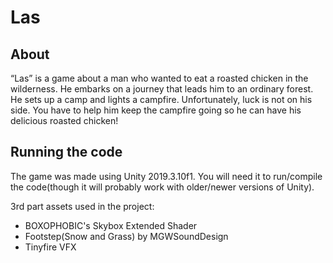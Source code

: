 # Las

## About

“Las” is a game about a man who wanted to eat a roasted chicken in the wilderness. He embarks on a journey that leads him to an ordinary forest. He sets up a camp and lights a campfire. Unfortunately, luck is not on his side. You have to help him keep the campfire going so he can have his delicious roasted chicken!

## Running the code

The game was made using Unity 2019.3.10f1. You will need it to run/compile the code(though it will probably work with older/newer versions of Unity).

3rd part assets used in the project:
 - BOXOPHOBIC's Skybox Extended Shader
 - Footstep(Snow and Grass) by MGWSoundDesign
 - Tinyfire VFX
